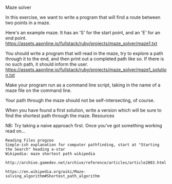 Maze solver

In this exercise, we want to write a program that will find a route between two points in a maze.

Here's an example maze. It has an 'S' for the start point, and an 'E' for an end point.
https://assets.aaonline.io/fullstack/ruby/projects/maze_solver/maze1.txt

You should write a program that will read in the maze, try to explore a path through it to the end, and then print out a completed path like so. If there is no such path, it should inform the user.
https://assets.aaonline.io/fullstack/ruby/projects/maze_solver/maze1_solution.txt

Make your program run as a command line script, taking in the name of a maze file on the command line.

Your path through the maze should not be self-intersecting, of course.

When you have found a first solution, write a version which will be sure to find the shortest path through the maze.
Resources

NB: Try taking a naive approach first. Once you've got something working read on...

    Reading Files progzoo
    Simple-ish explanation for computer pathfinding, start at "Starting the Search" heading a-star
    Wikipedia: maze shortest path wikipedia
    
    http://archive.gamedev.net/archive/reference/articles/article2003.html
    
    https://en.wikipedia.org/wiki/Maze-solving_algorithm#Shortest_path_algorithm
